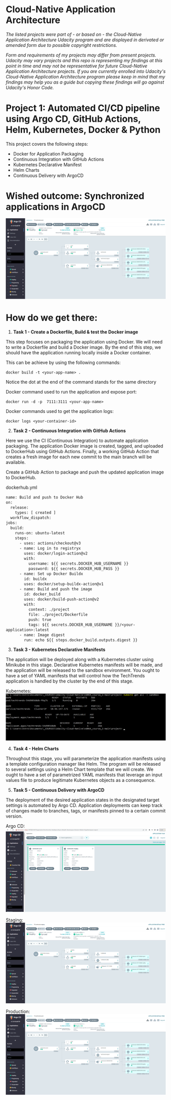 # Cloud-Native Application Architecture

*The listed projects were part of - or based on - the Cloud-Native Application Architecture Udacity program and are displayed in derivated or amended form due to possible copyright restrictions.*

*Form and requirements of my projects may differ from present projects. Udacity may vary projects and this repo is representing my findings at this point in time and may not be representative for future Cloud-Native Application Architecture projects. If you are currently enrolled into Udacity's Cloud-Native Application Architecture program please keep in mind that my findings may help you as a guide but copying these findings will go against Udacity's Honor Code.*

# Project 1: Automated CI/CD pipeline using Argo CD, GitHub Actions, Helm, Kubernetes, Docker & Python

This project covers the following steps:

- Docker for Application Packaging
- Continuous Integration with GitHub Actions
- Kubernetes Declarative Manifest
- Helm Charts
- Continuous Delivery with ArgoCD

# Wished outcome: Synchronized applications in ArgoCD

![alt text](https://github.com/mikethwolff/Cloud-Native-Application-Architecture/blob/main/project/screenshots/argocd-techtrends-prod.png)

# How do we get there:

1) **Task 1 - Create a Dockerfile, Build & test the Docker image**

This step focuses on packaging the application using Docker. We will need to write a Dockerfile and build a Docker image. By the end of this step, we should have the application running locally inside a Docker container.

This can be achieve by using the following commands:
```
docker build -t <your-app-name> .
```
Notice the dot at the end of the command stands for the same directory

Docker command used to run the application and expose port:
```
docker run -d -p  7111:3111 <your-app-name>
```
Docker commands used to get the application logs:
```
docker logs <your-container-id>
```

2) **Task 2 - Continuous Integration with GitHub Actions**

Here we use the CI (Continuous Integration) to automate application packaging. The application Docker image is created, tagged, and uploaded to DockerHub using GitHub Actions. Finally, a working GitHub Action that creates a fresh image for each new commit to the main branch will be available.

Create a GitHub Action to package and push the updated application image to DockerHub.

dockerhub.yml
```
name: Build and push to Docker Hub
on:
  release:
    types: [ created ]
  workflow_dispatch:
jobs:
  build:
    runs-on: ubuntu-latest
    steps:
      - uses: actions/checkout@v3
      - name: Log in to registryx
        uses: docker/login-action@v2
        with: 
          username: ${{ secrets.DOCKER_HUB_USERNAME }}
          password: ${{ secrets.DOCKER_HUB_PASS }}
      - name: Set up Docker Buildx
        id: buildx
        uses: docker/setup-buildx-action@v1
      - name: Build and push the image
        id: docker_build
        uses: docker/build-push-action@v2
        with:
          context: ./project
          file: ./project/Dockerfile
          push: true
          tags: ${{ secrets.DOCKER_HUB_USERNAME }}/<your-application>:latest
      - name: Image digest
        run: echo ${{ steps.docker_build.outputs.digest }}
```


3) **Task 3 - Kubernetes Declarative Manifests**

The application will be deployed along with a Kubernetes cluster using Minikube in this stage. Declarative Kubernetes manifests will be made, and the application will be released to the sandbox environment. You ought to have a set of YAML manifests that will control how the TechTrends application is handled by the cluster by the end of this stage.

Kubernetes:
![alt text](https://github.com/mikethwolff/Cloud-Native-Application-Architecture/blob/main/project/screenshots/kubernetes-declarative-manifests.png)

4) **Task 4 - Helm Charts**

Throughout this stage, you will parameterize the application manifests using a template configuration manager like Helm. The program will be released to several settings using a Helm Chart template that we will create. We ought to have a set of parametrized YAML manifests that leverage an input values file to produce legitimate Kubernetes objects as a consequence.

5) **Task 5 - Continuous Delivery with ArgoCD**

The deployment of the desired application states in the designated target settings is automated by Argo CD. Application deployments can keep track of changes made to branches, tags, or manifests pinned to a certain commit version.

Argo CD:
![alt text](https://github.com/mikethwolff/Cloud-Native-Application-Architecture/blob/main/project/screenshots/argocd-ui.png)

Staging:
![alt text](https://github.com/mikethwolff/Cloud-Native-Application-Architecture/blob/main/project/screenshots/argocd-techtrends-staging.png)

Production:
![alt text](https://github.com/mikethwolff/Cloud-Native-Application-Architecture/blob/main/project/screenshots/argocd-techtrends-prod.png)





